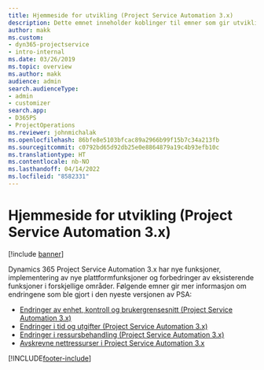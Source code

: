 ```yaml
---
title: Hjemmeside for utvikling (Project Service Automation 3.x)
description: Dette emnet inneholder koblinger til emner som gir utviklingsinformasjon for Dynamics 365 Project Service Automation (PSA) versjon 3.x.
author: makk
ms.custom:
- dyn365-projectservice
- intro-internal
ms.date: 03/26/2019
ms.topic: overview
ms.author: makk
audience: admin
search.audienceType:
- admin
- customizer
search.app:
- D365PS
- ProjectOperations
ms.reviewer: johnmichalak
ms.openlocfilehash: 86bfe8e5103bfcac89a2966b99f15b7c34a213fb
ms.sourcegitcommit: c0792bd65d92db25e0e8864879a19c4b93efb10c
ms.translationtype: HT
ms.contentlocale: nb-NO
ms.lasthandoff: 04/14/2022
ms.locfileid: "8582331"
---
```

# <a name="development-home-page-project-service-automation-3x"></a>Hjemmeside for utvikling (Project Service Automation 3.x)

[!include [banner](../../includes/psa-now-project-operations.md)]

Dynamics 365 Project Service Automation 3.x har nye funksjoner, implementering av nye plattformfunksjoner og forbedringer av eksisterende funksjoner i forskjellige områder. Følgende emner gir mer informasjon om endringene som ble gjort i den nyeste versjonen av PSA:

- [Endringer av enhet, kontroll og brukergrensesnitt (Project Service Automation 3.x)](../developer-guides/entity-changes-v3.x.md)
- [Endringer i tid og utgifter (Project Service Automation 3.x)](../developer-guides/time-expense-changes-v3.x.md)
- [Endringer i ressursbehandling (Project Service Automation 3.x)](../developer-guides/resource-management-changes-v3.x.md)
- [Avskrevne nettressurser i Project Service Automation 3.x](../developer-guides/web-resources-deprecated-v3.x.md)


[!INCLUDE[footer-include](../../includes/footer-banner.md)]
